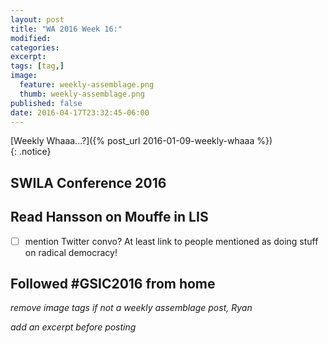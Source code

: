 ```yaml
---
layout: post
title: "WA 2016 Week 16:"
modified:
categories: 
excerpt:
tags: [tag,]
image:
  feature: weekly-assemblage.png
  thumb: weekly-assemblage.png
published: false
date: 2016-04-17T23:32:45-06:00
---
```

  
[Weekly Whaaa…?]({% post_url 2016-01-09-weekly-whaaa %})  
{: .notice}  

## SWILA Conference 2016   



## Read Hansson on Mouffe in LIS   

- [ ] mention Twitter convo? At least link to people mentioned as doing stuff on radical democracy!  

## Followed #GSIC2016 from home   



_remove image tags if not a weekly assemblage post, Ryan_

_add an excerpt before posting_